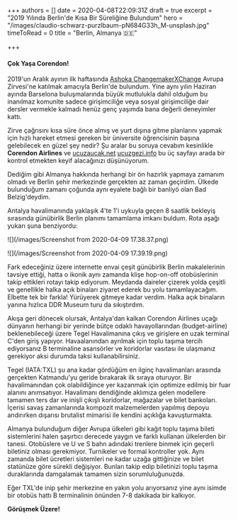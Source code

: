 +++
authors = []
date = 2020-04-08T22:09:31Z
draft = true
excerpt = "2019 Yılında Berlin'de Kısa Bir Süreliğine Bulundum"
hero = "/images/claudio-schwarz-purzlbaum-pN684G33h_M-unsplash.jpg"
timeToRead = 0
title = "Berlin, Almanya 🇩🇪️"

+++
#### Çok Yaşa Corendon!

2019'un Aralık ayının ilk haftasında [Ashoka ChangemakerXChange](https://changemakerxchange.org/) Avrupa Zirvesi'ne katılmak amacıyla Berlin'de bulundum. Yine aynı yılın Haziran ayında Barselona buluşmalarında büyük mutlulukla dahil olduğum bu inanılmaz komunite sadece girişimciliğe veya sosyal girişimciliğe dair dersler vermekle kalmadı henüz genç yaşımda bana değerli deneyimler kattı.

Zirve çağrısını kısa süre önce almış ve yurt dışına gitme planlarını yapmak için hızlı hareket etmesi gereken bir üniversite öğrencisinin başına gelebilecek en güzel şey nedir? Şu aralar bu soruya cevabım kesinlikle **Corendon Airlines** ve [ucuzaucak.net](https://ucuzaucak.net) [ucuzgezi.info](https://ucuzgezi.info) bu üç sayfayı arada bir kontrol etmekten keyif alacağınızı düşünüyorum.

Dediğim gibi Almanya hakkında herhangi bir ön hazırlık yapmaya zamanım olmadı ve Berlin şehir merkezinde gerçekten az zaman geçirdim. Ülkede bulunduğum zamanı çoğunda aynı eyalete bağlı bir banliyö olan Bad Belzig'deydim.

Antalya havalimanında yaklaşık 4'te 1'i uykuyla geçen 8 saatlik bekleyiş sırasında günübirlik Berlin planımı tamamlama imkanı buldum. Rota aşağı yukarı şuna benziyordu:

![](/images/Screenshot from 2020-04-09 17.38.37.png)

![](/images/Screenshot from 2020-04-09 17.39.19.png)

Fark edeceğiniz üzere internette envai çeşit günübirlik Berlin makalelerinin tavsiye ettiği, hatta o ikonik aynı zamanda klişe hop-on-off otobüslerinin takip ettikleri rotayı takip ediyorum. Meydanda daireler çizerek yolda çeşitli ve genellikle halka açık binaları ziyaret ederek bu yolu tamamlayacağım. Elbette tek bir farkla! Yürüyerek gitmeye kadar verdim. Halka açık binaların yanına hızlıca DDR Museum turu da sıkıştırdım.

Akışa geri dönecek olursak, Antalya'dan kalkan Corendon Airlines uçağı dünyanın herhangi bir yerinde bütçe odaklı havayollarından (budget-airline) beklenebileceği üzere Tegel Havalimanına çıkış ve girişlere en uzak terminal C'den giriş yapıyor. Havaalanından ayrılmak için toplu taşıma tercih ediyorsanız B terminaline asansörler ve koridorlar vasıtası ile ulaşmanız gerekiyor aksi durumda taksi kullanabilirsiniz.

Tegel (IATA:TXL) şu ana kadar gördüğüm en ilginç havalimanları arasında gerçekten Katmandu'yu geride bırakarak ilk sıraya oturuyor. Bir havalimanından çok olabildiğince yer kazanmak için optimize edilmiş bir fuar alanını anımsatıyor. Havalimanı dendiğinde aklımıza gelen modellere tamamen ters dar ve inişli çıkışlı koridorlar, mağazalar ve bilet bankoları. İçerisi savaş zamanlarında kompozit malzemelerden yapılmış depoyu andırırken dışarısı brutalist mimarisi ile kendini açıklığa kavuşturmakta.

Almanya bulunduğum diğer Avrupa ülkeleri gibi kağıt toplu taşıma bileti sistemlerini halen şaşırtıcı derecede yaygın ve farklı kullanan ülkelerden bir tanesi. Otobüslere ve U ve S bahn adındaki trenlere binmek için geçerli biletiniz olması gerekmiyor. Turnikeler ve formal kontroller yok. Aynı zamanda bilet ücretleri sistemleri ne kadar uzağa gittiğinize ve bilet statünüze göre sürekli değişiyor. Bunları takip edip biletinizi toplu taşıma duraklarında damgalamak tamamen sizin sorumluluğunuzda.

Eğer TXL'de inip şehir merkezine en yakın yolu arıyorsanız yine aynı isimde bir otobüs hattı B terminalinin önünden 7-8 dakikada bir kalkıyor.

**Görüşmek Üzere!**